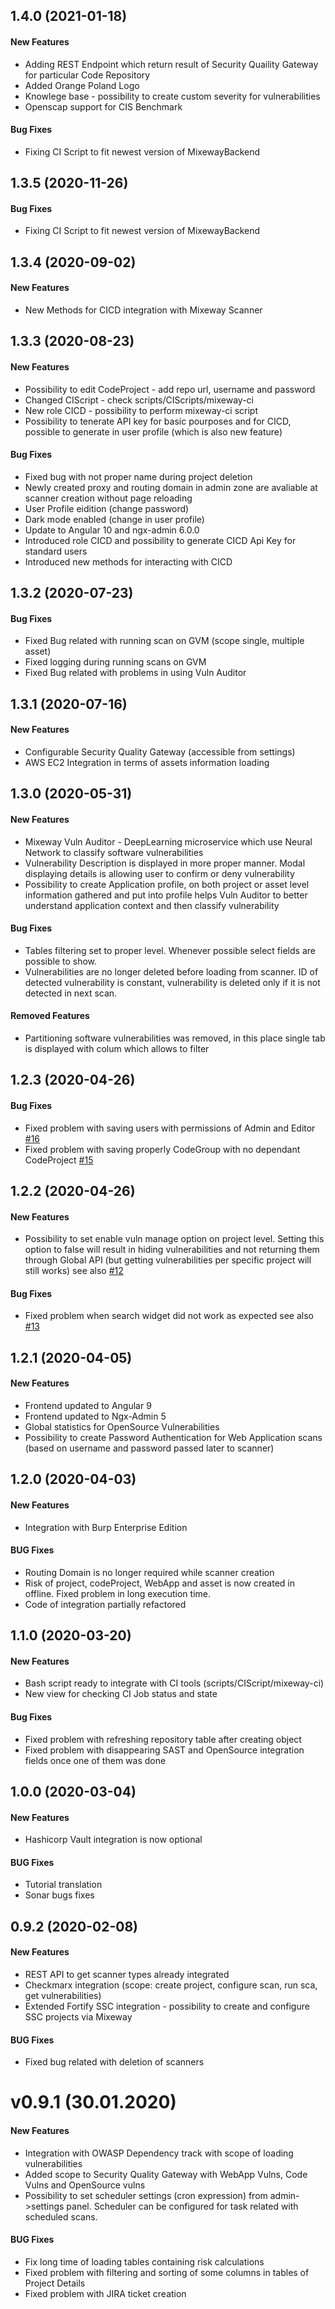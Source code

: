 ## 1.4.0 (2021-01-18)
#### New Features
* Adding REST Endpoint which return result of Security Quaility Gateway for particular Code Repository
* Added Orange Poland Logo
* Knowlege base - possibility to create custom severity for vulnerabilities
* Openscap support for CIS Benchmark

#### Bug Fixes
* Fixing CI Script to fit newest version of MixewayBackend 

## 1.3.5 (2020-11-26)
#### Bug Fixes
* Fixing CI Script to fit newest version of MixewayBackend

<a name="1.3.4"></a>
## 1.3.4 (2020-09-02)

#### New Features
* New Methods for CICD integration with Mixeway Scanner

<a name="1.3.3"></a>
## 1.3.3 (2020-08-23)

#### New Features
* Possibility to edit CodeProject - add repo url, username and password
* Changed CIScript - check scripts/CIScripts/mixeway-ci
* New role CICD - possibility to perform mixeway-ci script 
* Possibility to tenerate API key for basic pourposes and for CICD, possible to generate in user profile (which is also new feature)

#### Bug Fixes
* Fixed bug with not proper name during project deletion
* Newly created proxy and routing domain in admin zone are avaliable at scanner creation without page reloading
* User Profile eidition (change password)
* Dark mode enabled (change in user profile)
* Update to Angular 10 and ngx-admin 6.0.0
* Introduced role CICD and possibility to generate CICD Api Key for standard users
* Introduced new methods for interacting with CICD

<a name="1.3.2"></a>
## 1.3.2 (2020-07-23)

#### Bug Fixes
* Fixed Bug related with running scan on GVM (scope single, multiple asset)
* Fixed logging during running scans on GVM
* Fixed Bug related with problems in using Vuln Auditor


<a name="1.3.1"></a>
## 1.3.1 (2020-07-16)

#### New Features
* Configurable Security Quality Gateway (accessible from settings)
* AWS EC2 Integration in terms of assets information loading

<a name="1.3.0"></a>
## 1.3.0 (2020-05-31)

#### New Features

* Mixeway Vuln Auditor - DeepLearning microservice which use Neural Network to classify software vulnerabilities
* Vulnerability Description is displayed in more proper manner. Modal displaying details is allowing user to confirm or
deny vulnerability
* Possibility to create Application profile, on both project or asset level information gathered and put into profile
helps Vuln Auditor to better understand application context and then classify vulnerability

#### Bug Fixes
* Tables filtering set to proper level. Whenever possible select fields are possible to show.
* Vulnerabilities are no longer deleted before loading from scanner. ID of detected vulnerability is constant, vulnerability is deleted
only if it is not detected in next scan.

#### Removed Features
* Partitioning software vulnerabilities was removed, in this place single tab is displayed with colum which allows to filter

<a name="1.2.3"></a>
## 1.2.3 (2020-04-26)

#### Bug Fixes

* Fixed problem with saving users with permissions of Admin and Editor [#16](/../../issues/16)
* Fixed problem with saving properly CodeGroup with no dependant CodeProject [#15](/../../issues/15)


<a name="1.2.2"></a>
## 1.2.2 (2020-04-26)

#### New Features

* Possibility to set enable vuln manage option on project level. Setting this option to false will result
in hiding vulnerabilities and not returning them through Global API (but getting vulnerabilities per
specific project will still works) see also [#12](/../../issues/12)

#### Bug Fixes

* Fixed problem when search widget did not work as expected see also [#13](/../../issues/13)

<a name="1.2.1"></a>
## 1.2.1 (2020-04-05)

#### New Features

* Frontend updated to Angular 9
* Frontend updated to Ngx-Admin 5
* Global statistics for OpenSource Vulnerabilities
* Possibility to create Password Authentication for Web Application scans (based on username and password passed later to scanner)

<a name="1.2.0"></a>
## 1.2.0 (2020-04-03)

#### New Features

* Integration with Burp Enterprise Edition

#### BUG Fixes
* Routing Domain is no longer required while scanner creation
* Risk of project, codeProject, WebApp and asset is now created in offline. Fixed problem in long execution time. 
* Code of integration partially refactored


<a name="1.1.0"></a>
## 1.1.0 (2020-03-20)

#### New Features

* Bash script ready to integrate with CI tools (scripts/CIScript/mixeway-ci)
* New view for checking CI Job status and state

#### Bug Fixes
* Fixed problem with refreshing repository table after creating object
* Fixed problem with disappearing SAST and OpenSource integration fields once one of them was done

<a name="1.0.0"></a>
## 1.0.0 (2020-03-04)

#### New Features

* Hashicorp Vault integration is now optional

#### BUG Fixes
* Tutorial translation
* Sonar bugs fixes

<a name="0.9.2"></a>
## 0.9.2 (2020-02-08)

#### New Features

* REST API to get scanner types already integrated
* Checkmarx integration (scope: create project, configure scan, run sca, get vulnerabilities)
* Extended Fortify SSC integration - possibility to create and configure SSC projects via Mixeway

#### BUG Fixes
* Fixed bug related with deletion of scanners


# v0.9.1 (30.01.2020)

#### New Features
- Integration with OWASP Dependency track with scope of loading vulnerabilities
- Added scope to Security Quality Gateway with WebApp Vulns, Code Vulns and OpenSource vulns 
- Possibility to set scheduler settings (cron expression) from admin->settings panel. 
Scheduler can be configured for task related with scheduled scans.

#### BUG Fixes

- Fix long time of loading tables containing risk calculations
- Fixed problem with filtering and sorting of some columns in tables of Project Details
- Fixed problem with JIRA ticket creation
